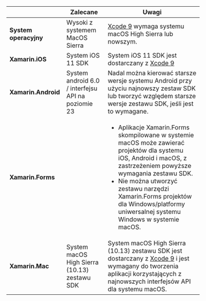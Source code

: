 ||Zalecane|Uwagi|
|---|---|---|
|**System operacyjny**|Wysoki z systemem MacOS Sierra|[Xcode 9](https://developer.apple.com/library/archive/releasenotes/DeveloperTools/RN-Xcode/Chapters/Introduction.html#//apple_ref/doc/uid/TP40001051-CH1-SW876) wymaga systemu macOS High Sierra lub nowszym.|
|**Xamarin.iOS**|System iOS 11 SDK|System iOS 11 SDK jest dostarczany z [Xcode 9](https://developer.apple.com/library/archive/releasenotes/DeveloperTools/RN-Xcode/Chapters/Introduction.html#//apple_ref/doc/uid/TP40001051-CH1-SW876)|
|**Xamarin.Android**|System android 6.0 / interfejsu API na poziomie 23|Nadal można kierować starsze wersje systemu Android przy użyciu najnowszy zestaw SDK lub tworzyć względem starsze wersje zestawu SDK, jeśli jest to wymagane.|
|**Xamarin.Forms**||<ul><li>Aplikacje Xamarin.Forms skompilowane w systemie macOS może zawierać projektów dla systemu iOS, Android i macOS, z zastrzeżeniem powyższe wymagania zestawu SDK.</li><li>Nie można utworzyć zestawu narzędzi Xamarin.Forms projektów dla Windows/platformy uniwersalnej systemu Windows w systemie macOS.</li></ul>|
|**Xamarin.Mac**|System macOS High Sierra (10.13) zestawu SDK|System macOS High Sierra (10.13) zestawu SDK jest dostarczany z [Xcode 9](https://developer.apple.com/library/archive/releasenotes/DeveloperTools/RN-Xcode/Chapters/Introduction.html#//apple_ref/doc/uid/TP40001051-CH1-SW876) i jest wymagany do tworzenia aplikacji korzystających z najnowszych interfejsów API dla systemu macOS.|
